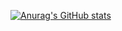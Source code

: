 
[![Anurag's GitHub stats](https://github-readme-stats.vercel.app/api?username=unamusedchemical)](https://github.com/anuraghazra/github-readme-stats)
<!--
**unamusedchemical/unamusedchemical** is a ✨ _special_ ✨ repository because its `README.md` (this file) appears on your GitHub profile.

Here are some ideas to get you started:

- 🔭 I’m currently working on ...
- 🌱 I’m currently learning ...
- 👯 I’m looking to collaborate on ...
- 🤔 I’m looking for help with ...
- 💬 Ask me about ...
- 📫 How to reach me: ...
- 😄 Pronouns: ...
- ⚡ Fun fact: ...
-->
